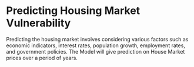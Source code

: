 # Predicting Housing Market Vulnerability
Predicting the housing market involves considering various factors such as economic indicators, interest rates, population growth, employment rates, and government policies. The Model will give prediction on House Market prices over a period of years.
